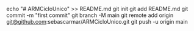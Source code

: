echo "# ARMCicloUnico" >> README.md
git init
git add README.md
git commit -m "first commit"
git branch -M main
git remote add origin git@github.com:sebascarmar/ARMCicloUnico.git
git push -u origin main
